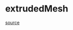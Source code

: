 # extrudedMesh

[source](github.com/OpenFOAM-jp/OpenFOAM-utilities-tutorials-jp/blob/master/v1906/mesh/generation/extrude/extrudeMesh/extrudedMesh/extrudedMesh.C/extrudedMesh.C)



